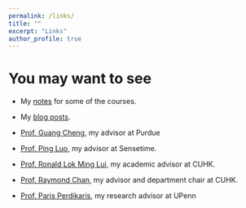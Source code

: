 ```yaml
---
permalink: /links/
title: ""
excerpt: "Links"
author_profile: true
---
```

# <i class="fa fa-fw fa-link "></i> You may want to see #
* My [notes](https://williamlwj.github.io/About/notes) for some of the courses.

* My [blog posts](https://williamlwj.github.io/About/posts).

* [Prof. Guang Cheng](https://www.stat.purdue.edu/~chengg/), my advisor at Purdue

* [Prof. Ping Luo](http://luoping.me/), my advisor at Sensetime.

* [Prof. Ronald Lok Ming Lui](https://www.math.cuhk.edu.hk/~lmlui/), my academic advisor at CUHK.

* [Prof. Raymond Chan](https://www.math.cuhk.edu.hk/~rchan/), my advisor and department chair at CUHK.

* [Prof. Paris Perdikaris](https://www.amcs.upenn.edu/people/paris-perdikaris), my research advisor at UPenn


